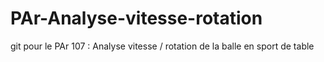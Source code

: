 # PAr-Analyse-vitesse-rotation
git pour le PAr 107 : Analyse vitesse / rotation de la balle en sport de table
